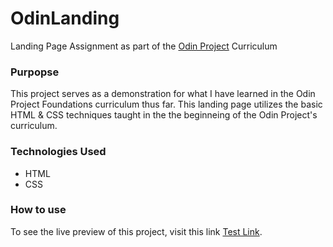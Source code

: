 # OdinLanding
Landing Page Assignment as part of the [Odin Project](https://www.theodinproject.com/) Curriculum

### Purpopse
This project serves as a demonstration for what I have learned in the Odin Project Foundations curriculum thus far.
This landing page utilizes the basic HTML & CSS techniques taught in the the beginneing of the Odin Project's curriculum. 

### Technologies Used
+ HTML
+ CSS

### How to use
To see the live preview of this project, visit this link [Test Link](https://pages.github.com/).